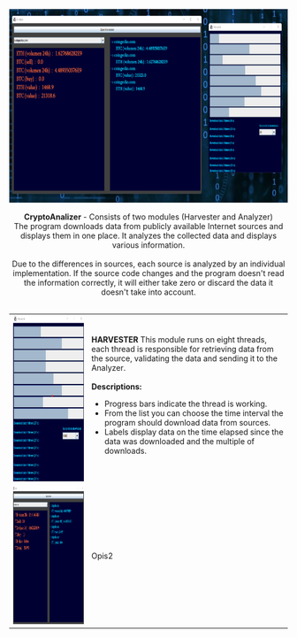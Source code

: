 <center>
<img src="https://github.com/Biniobiniasty/CryptoAnalizer/blob/master/screenshoot/2.png" height="350" width="800"/>
 
 <b>CryptoAnalizer</b> - Consists of two modules (Harvester and Analyzer)<br />
 The program downloads data from publicly available Internet sources and displays them in one place. It analyzes the collected data and displays various information.
 <br /><br />
Due to the differences in sources, each source is analyzed by an individual implementation. If the source code changes and the program doesn't read the information correctly, it will either take zero or discard the data it doesn't take into account.
 <br /><br />

<table>
<tr><td>
 <img src="https://github.com/Biniobiniasty/CryptoAnalizer/blob/master/screenshoot/1.png" height="300" width="200"/></td>
 <td>
  <b>HARVESTER</b>
  This module runs on eight threads, each thread is responsible for retrieving data from the source, validating the data and sending it to the Analyzer.
  <br /><br />
  <b>Descriptions:</b>
  <ul>
   <li>Progress bars indicate the thread is working.</li>
   <li>From the list you can choose the time interval the program should download data from sources.</li>
   <li>Labels display data on the time elapsed since the data was downloaded and the multiple of downloads.</li>
  </ul>
  
 </td></tr>
 <tr><td>
 <img src="https://github.com/Biniobiniasty/CryptoAnalizer/blob/master/screenshoot/3.png" height="250" width="500"/>
</td><td>
Opis2
</td></tr>
 </table>

</center>

